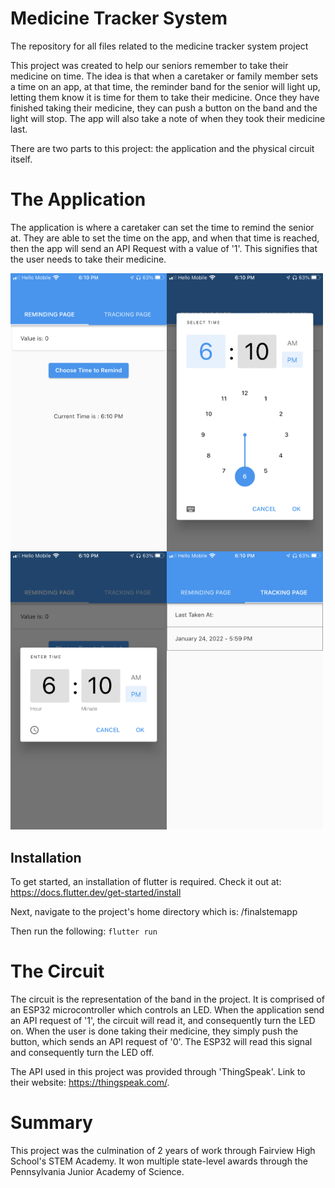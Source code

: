 # Medicine Tracker System
The repository for all files related to the medicine tracker system project

This project was created to help our seniors remember to take their medicine on time. The idea is that when a caretaker or family member sets a time on an app, at that time, the reminder band for the senior will light up, letting them know it is time for them to take their medicine. Once they have finished taking their medicine, they can push a button on the band and the light will stop. The app will also take a note of when they took their medicine last.

There are two parts to this project: the application and the physical circuit itself. 

# The Application 

The application is where a caretaker can set the time to remind the senior at. They are able to set the time on the app, and when that time is reached, then the app will send an API Request with a value of '1'. This signifies that the user needs to take their medicine. 

<img align="left" width="250px" src="https://github.com/aTuraga30/Medicine-Tracker-System/blob/main/app%20images/app_page1.PNG?raw=true">
<img align="left" width="250px" src="https://github.com/aTuraga30/Medicine-Tracker-System/blob/main/app%20images/app_page2.PNG?raw=true"> 
<img align="left" width="250px" src="https://github.com/aTuraga30/Medicine-Tracker-System/blob/main/app%20images/app_page3.PNG?raw=true"> 
<img width="250px" src="https://github.com/aTuraga30/Medicine-Tracker-System/blob/main/app%20images/app_page4.PNG?raw=true"> 

## Installation 

To get started, an installation of flutter is required. Check it out at: https://docs.flutter.dev/get-started/install

Next, navigate to the project's home directory which is: /finalstemapp

Then run the following:
`flutter run`

# The Circuit 

The circuit is the representation of the band in the project. It is comprised of an ESP32 microcontroller which controls an LED. When the application send an API request of '1', the circuit will read it, and consequently turn the LED on. When the user is done taking their medicine, they simply push the button, which sends an API request of '0'. The ESP32 will read this signal and consequently turn the LED off. 

The API used in this project was provided through 'ThingSpeak'. Link to their website: https://thingspeak.com/.

# Summary

This project was the culmination of 2 years of work through Fairview High School's STEM Academy. It won multiple state-level awards through the Pennsylvania Junior Academy of Science. 
